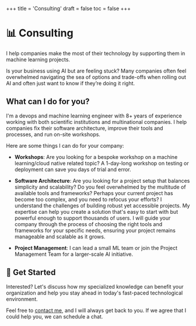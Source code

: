 +++
title = 'Consulting'
draft = false
toc = false
+++

# 📊 Consulting

I help companies make the most of their technology by supporting them in machine learning projects.

Is your business using AI but are feeling stuck? Many companies often feel overwhelmed navigating
the sea of options and trade-offs when rolling out AI and often just want to know if they’re doing
it right.

## What can I do for you?

I'm a devops and machine learning engineer with 8+ years of experience working with both scientific
institutions and multinational companies. I help companies fix their software architecture, improve
their tools and processes, and run on-site workshops.

Here are some things I can do for your company:

- **Workshops**: Are you looking for a bespoke workshop on a machine learning/cloud native related topic?
    A 1-day-long workshop on testing or deployment can save you days of trial and error.

- **Software Architecture**: Are you looking for a project setup that balances simplicity and scalability?
    Do you feel overwhelmed by the multitude of available tools and frameworks? Perhaps your current project
    has become too complex, and you need to refocus your efforts?
    I understand the challenges of building robust yet accessible projects. My expertise can help you create
    a solution that's easy to start with but powerful enough to support thousands of users. I will guide your
    company through the process of choosing the right tools and frameworks for your specific needs, ensuring
    your project remains manageable and scalable as it grows.

- **Project Management**:  I can lead a small ML team or join the Project Management Team for a
    larger-scale AI initiative.

## 🚀 Get Started

Interested? Let's discuss how my specialized knowledge can benefit your organization and help you stay ahead
in today's fast-paced technological environment.

Feel free to [contact me](contact.md), and I will always get back to you.
If we agree that I could help you, we can schedule a chat.
